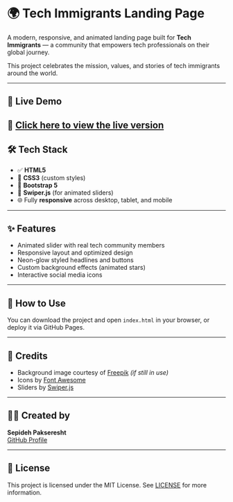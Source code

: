 # 🌍 Tech Immigrants Landing Page

A modern, responsive, and animated landing page built for **Tech Immigrants** — a community that empowers tech professionals on their global journey.

This project celebrates the mission, values, and stories of tech immigrants around the world.

---

## 🔗 Live Demo

📲 [**Click here to view the live version**](https://tech-immigrants.vercel.app/)  
---

## 🛠️ Tech Stack

- ✅ **HTML5**
- 🎨 **CSS3** (custom styles)
- 🧩 **Bootstrap 5**
- 🌊 **Swiper.js** (for animated sliders)
- 🌐 Fully **responsive** across desktop, tablet, and mobile

---

## ✨ Features

- Animated slider with real tech community members
- Responsive layout and optimized design
- Neon-glow styled headlines and buttons
- Custom background effects (animated stars)
- Interactive social media icons

---

## 🚀 How to Use

You can download the project and open `index.html` in your browser, or deploy it via GitHub Pages.

---

## 🤝 Credits

- Background image courtesy of [Freepik](https://www.freepik.com) *(if still in use)*
- Icons by [Font Awesome](https://fontawesome.com)
- Sliders by [Swiper.js](https://swiperjs.com)

---

## 👩‍💻 Created by

**Sepideh Pakseresht**  
[GitHub Profile](https://github.com/Sepidehpakseresht)

---

## 📄 License

This project is licensed under the MIT License. See [LICENSE](LICENSE) for more information.
